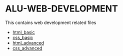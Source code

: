 #  ALU-WEB-DEVELOPMENT
 This contains web development related files 


- [html_basic](./html_basic)
- [css_basic](./css_basic)
- [html_advanced](./html_advanced)
- [css_advanced](./css_advanced/index.html)
